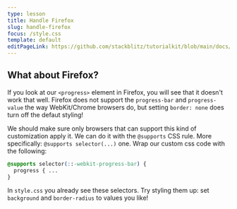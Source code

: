 ```yaml
---
type: lesson
title: Handle Firefox
slug: handle-firefox
focus: /style.css
template: default
editPageLink: https://github.com/stackblitz/tutorialkit/blob/main/docs/demo/src/content/tutorial/1-forms-css/2-colors/4-handle-firefox/content.md?plain=1
---
```


## What about Firefox?

If you look at our `<progress>` element in Firefox, you will see that it doesn't work that well. Firefox does not support the `progress-bar` and `progress-value` the way WebKit/Chrome browsers do, but setting `border: none` does turn off the defaut styling!

We should make sure only browsers that can support this kind of customization apply it. We can do it with the `@supports` CSS rule. More specifically: `@supports selector(...)` one. Wrap our custom css code with the following:

```css
@supports selector(::-webkit-progress-bar) {
  progress { ...
}
```

In `style.css` you already see these selectors. Try styling them up: set `background` and `border-radius` to values you like!

